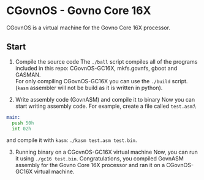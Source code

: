 # CGovnOS - Govno Core 16X

CGovnOS is a virtual machine for the Govno Core 16X processor.

## Start
1. Compile the source code
The `./ball` script compiles all of the programs included in this repo: CGovnOS-GC16X, mkfs.govnfs, gboot and GASMAN.\
For only compiling CGovnOS-GC16X you can use the `./build` script. (`kasm` assembler will not be build as it is written in python).

2. Write assembly code (GovnASM) and compile it to binary
Now you can start writing assembly code. For example, create a file called `test.asm`:\
```asm
main:
  push 50h
  int 02h
```
and compile it with `kasm`: `./kasm test.asm test.bin`.

3. Running binary on a CGovnOS-GC16X virtual machine
Now, you can run it using `./gc16 test.bin`. Congratulations, you compiled GovnASM assembly for the Govno Core 16X processor and ran it on a CGovnOS-GC16X virtual machine.

